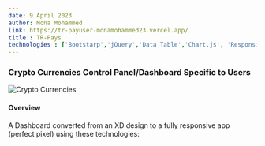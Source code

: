 ```yaml
---
date: 9 April 2023
author: Mona Mohammed
link: https://tr-payuser-monamohammed23.vercel.app/
title : TR-Pays
technologies : ['Bootstarp','jQuery','Data Table','Chart.js', 'Responsive Design']
---
```


### Crypto Currencies Control Panel/Dashboard Specific to Users

![Crypto Currencies](images/trPay/profile.png)

#### Overview

A Dashboard converted from an XD design to a fully responsive app (perfect pixel) using these technologies: 
